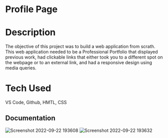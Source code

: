 
# Profile Page
# Description

The objective of this project was to build a web application from scrath. This web application needed to be a Professional Portfolio that displayed previous work, had clickable links that either took you to a different spot on the webpage or to an external link, and had a responsive design using media queries.
# Tech Used
VS Code,
Github,
HMTL,
CSS



## Documentation

![Screenshot 2022-09-22 193608](https://user-images.githubusercontent.com/105750913/191869439-54d6ed36-7b14-45f5-8286-84178443d681.png)
![Screenshot 2022-09-22 193632](https://user-images.githubusercontent.com/105750913/191869488-26837bb6-876a-4f92-91df-c236dc37422b.png)